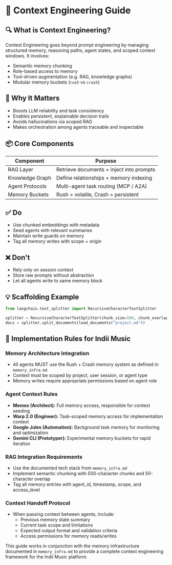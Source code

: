 # 🧠 Context Engineering Guide

## 🔍 What is Context Engineering?

Context Engineering goes beyond prompt engineering by managing structured memory, reasoning paths, agent states, and scoped context windows. It involves:

- Semantic memory chunking
- Role-based access to memory
- Tool-driven augmentation (e.g. RAG, knowledge graphs)
- Modular memory buckets (`rush` vs `crash`)

## 📌 Why It Matters

- Boosts LLM reliability and task consistency
- Enables persistent, explainable decision trails
- Avoids hallucinations via scoped RAG
- Makes orchestration among agents traceable and inspectable

## 📦 Core Components

| Component       | Purpose                                |
|----------------|----------------------------------------|
| RAG Layer       | Retrieve documents + inject into prompts |
| Knowledge Graph | Define relationships + memory indexing |
| Agent Protocols | Multi-agent task routing (MCP / A2A)    |
| Memory Buckets  | Rush = volatile, Crash = persistent     |

## ✅ Do

- Use chunked embeddings with metadata
- Seed agents with relevant summaries
- Maintain write guards on memory
- Tag all memory writes with scope + origin

## ❌ Don't

- Rely only on session context
- Store raw prompts without abstraction
- Let all agents write to same memory block

## 💡 Scaffolding Example

```python
from langchain.text_splitter import RecursiveCharacterTextSplitter

splitter = RecursiveCharacterTextSplitter(chunk_size=500, chunk_overlap=50)
docs = splitter.split_documents(load_documents("project.md"))
```

## 🔧 Implementation Rules for Indii Music

### Memory Architecture Integration
- All agents MUST use the Rush + Crash memory system as defined in `memory_infra.md`
- Context must be scoped by project, user session, or agent type
- Memory writes require appropriate permissions based on agent role

### Agent Context Rules
- **Memex (Architect):** Full memory access, responsible for context seeding
- **Warp 2.0 (Engineer):** Task-scoped memory access for implementation context
- **Google Jules (Automation):** Background task memory for monitoring and optimization
- **Gemini CLI (Prototyper):** Experimental memory buckets for rapid iteration

### RAG Integration Requirements
- Use the documented tech stack from `memory_infra.md`
- Implement semantic chunking with 500-character chunks and 50-character overlap
- Tag all memory entries with agent_id, timestamp, scope, and access_level

### Context Handoff Protocol
- When passing context between agents, include:
  - Previous memory state summary
  - Current task scope and limitations
  - Expected output format and validation criteria
  - Access permissions for memory reads/writes

This guide works in conjunction with the memory infrastructure documented in `memory_infra.md` to provide a complete context engineering framework for the Indii Music platform.
